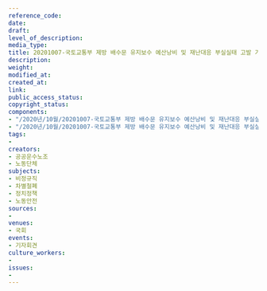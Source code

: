 ```yaml
---
reference_code: 
date: 
draft: 
level_of_description: 
media_type: 
title: 20201007-국토교통부 제방 배수문 유지보수 예산낭비 및 재난대응 부실실태 고발 기자회견
description: 
weight: 
modified_at: 
created_at: 
link: 
public_access_status: 
copyright_status: 
components:
- "/2020년/10월/20201007-국토교통부 제방 배수문 유지보수 예산낭비 및 재난대응 부실실태 고발 기자회견/_W5D0023.jpg"
- "/2020년/10월/20201007-국토교통부 제방 배수문 유지보수 예산낭비 및 재난대응 부실실태 고발 기자회견/_W5D0033.jpg"
tags:
- 
creators:
- 공공운수노조
- 노동단체
subjects:
- 비정규직
- 차별철폐
- 정치정책
- 노동안전
sources:
- 
venues:
- 국회
events:
- 기자회견
culture_workers:
- 
issues:
- 
---
```

